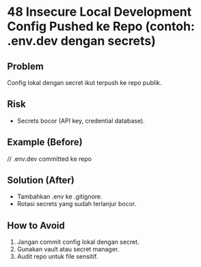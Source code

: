 # 48 Insecure Local Development Config Pushed ke Repo (contoh: .env.dev dengan secrets)

## Problem
Config lokal dengan secret ikut terpush ke repo publik.

## Risk
- Secrets bocor (API key, credential database).

## Example (Before)
// .env.dev committed ke repo

## Solution (After)
- Tambahkan .env ke .gitignore.
- Rotasi secrets yang sudah terlanjur bocor.

## How to Avoid
1. Jangan commit config lokal dengan secret.
2. Gunakan vault atau secret manager.
3. Audit repo untuk file sensitif.
